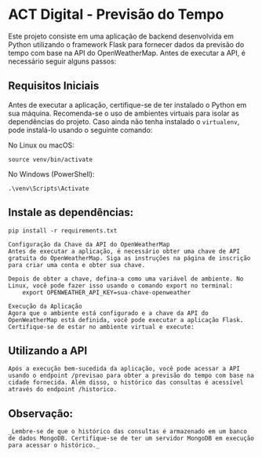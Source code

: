 # ACT Digital - Previsão do Tempo

Este projeto consiste em uma aplicação de backend desenvolvida em Python utilizando o framework Flask para fornecer dados da previsão do tempo com base na API do OpenWeatherMap. Antes de executar a API, é necessário seguir alguns passos:

## Requisitos Iniciais

Antes de executar a aplicação, certifique-se de ter instalado o Python em sua máquina. Recomenda-se o uso de ambientes virtuais para isolar as dependências do projeto. Caso ainda não tenha instalado o `virtualenv`, pode instalá-lo usando o seguinte comando:

No Linux ou macOS:

    source venv/bin/activate

No Windows (PowerShell):

    .\venv\Scripts\Activate

## Instale as dependências:

    pip install -r requirements.txt

    Configuração da Chave da API do OpenWeatherMap
    Antes de executar a aplicação, é necessário obter uma chave de API gratuita do OpenWeatherMap. Siga as instruções na página de inscrição para criar uma conta e obter sua chave.

    Depois de obter a chave, defina-a como uma variável de ambiente. No Linux, você pode fazer isso usando o comando export no terminal:
        export OPENWEATHER_API_KEY=sua-chave-openweather

    Execução da Aplicação
    Agora que o ambiente está configurado e a chave da API do OpenWeatherMap está definida, você pode executar a aplicação Flask. Certifique-se de estar no ambiente virtual e execute:

## Utilizando a API

    Após a execução bem-sucedida da aplicação, você pode acessar a API usando o endpoint /previsao para obter a previsão do tempo com base na cidade fornecida. Além disso, o histórico das consultas é acessível através do endpoint /historico.

## Observação:

    _Lembre-se de que o histórico das consultas é armazenado em um banco de dados MongoDB. Certifique-se de ter um servidor MongoDB em execução para acessar o histórico._

